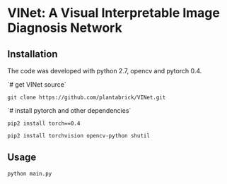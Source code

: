 # VINet: A Visual Interpretable Image Diagnosis Network

## Installation

The code was developed with python 2.7, opencv and pytorch 0.4.

\`# get VINet source`

`git clone https://github.com/plantabrick/VINet.git`

\`# install pytorch and other dependencies`

`pip2 install torch==0.4`

`pip2 install torchvision opencv-python shutil`

## Usage

`python main.py`

